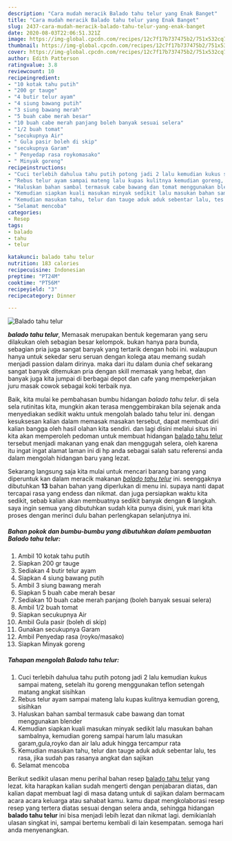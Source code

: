 ```yaml
---
description: "Cara mudah meracik Balado tahu telur yang Enak Banget"
title: "Cara mudah meracik Balado tahu telur yang Enak Banget"
slug: 2437-cara-mudah-meracik-balado-tahu-telur-yang-enak-banget
date: 2020-08-03T22:06:51.321Z
image: https://img-global.cpcdn.com/recipes/12c7f17b737475b2/751x532cq70/balado-tahu-telur-foto-resep-utama.jpg
thumbnail: https://img-global.cpcdn.com/recipes/12c7f17b737475b2/751x532cq70/balado-tahu-telur-foto-resep-utama.jpg
cover: https://img-global.cpcdn.com/recipes/12c7f17b737475b2/751x532cq70/balado-tahu-telur-foto-resep-utama.jpg
author: Edith Patterson
ratingvalue: 3.8
reviewcount: 10
recipeingredient:
- "10 kotak tahu putih"
- "200 gr tauge"
- "4 butir telur ayam"
- "4 siung bawang putih"
- "3 siung bawang merah"
- "5 buah cabe merah besar"
- "10 buah cabe merah panjang boleh banyak sesuai selera"
- "1/2 buah tomat"
- "secukupnya Air"
- " Gula pasir boleh di skip"
- "secukupnya Garam"
- " Penyedap rasa roykomasako"
- " Minyak goreng"
recipeinstructions:
- "Cuci terlebih dahulua tahu putih potong jadi 2 lalu kemudian kukus sampai mateng, setelah itu goreng menggunakan teflon setengah matang angkat sisihkan"
- "Rebus telur ayam sampai mateng lalu kupas kulitnya kemudian goreng, sisihkan"
- "Haluskan bahan sambal termasuk cabe bawang dan tomat menggunakan blender"
- "Kemudian siapkan kuali masukan minyak sedikit lalu masukan bahan sambalnya, kemudian goreng sampai harum lalu masukan garam,gula,royko dan air lalu aduk hingga tercampur rata"
- "Kemudian masukan tahu, telur dan tauge aduk aduk sebentar lalu, tes rasa, jika sudah pas rasanya angkat dan sajikan"
- "Selamat mencoba"
categories:
- Resep
tags:
- balado
- tahu
- telur

katakunci: balado tahu telur 
nutrition: 183 calories
recipecuisine: Indonesian
preptime: "PT24M"
cooktime: "PT56M"
recipeyield: "3"
recipecategory: Dinner

---
```



![Balado tahu telur](https://img-global.cpcdn.com/recipes/12c7f17b737475b2/751x532cq70/balado-tahu-telur-foto-resep-utama.jpg)

<b><i>balado tahu telur</i></b>, Memasak merupakan bentuk kegemaran yang seru dilakukan oleh sebagian besar kelompok. bukan hanya para bunda, sebagian pria juga sangat banyak yang tertarik dengan hobi ini. walaupun hanya untuk sekedar seru seruan dengan kolega atau memang sudah menjadi passion dalam dirinya. maka dari itu dalam dunia chef sekarang sangat banyak ditemukan pria dengan skill memasak yang hebat, dan banyak juga kita jumpai di berbagai depot dan cafe yang mempekerjakan juru masak cowok sebagai koki terbaik nya.



Baik, kita mulai ke pembahasan bumbu hidangan <i>balado tahu telur</i>. di sela sela rutinitas kita, mungkin akan terasa menggembirakan bila sejenak anda menyediakan sedikit waktu untuk mengolah balado tahu telur ini. dengan kesuksesan kalian dalam memasak masakan tersebut, dapat membuat diri kalian bangga oleh hasil olahan kita sendiri. dan lagi disini melalui situs ini kita akan memperoleh pedoman untuk membuat hidangan <u>balado tahu telur</u> tersebut menjadi makanan yang enak dan menggugah selera, oleh karena itu ingat ingat alamat laman ini di hp anda sebagai salah satu referensi anda dalam mengolah hidangan baru yang lezat.


Sekarang langsung saja kita mulai untuk mencari barang barang yang diperuntuk kan dalam meracik makanan <u><i>balado tahu telur</i></u> ini. seenggaknya dibutuhkan <b>13</b> bahan bahan yang diperlukan di menu ini. supaya nanti dapat tercapai rasa yang endess dan nikmat. dan juga persiapkan waktu kita sedikit, sebab kalian akan membuatnya sedikit banyak dengan <b>6</b> langkah. saya ingin semua yang dibutuhkan sudah kita punya disini, yuk mari kita proses dengan merinci dulu bahan perlengkapan selanjutnya ini.

<!--inarticleads1-->

##### Bahan pokok dan bumbu-bumbu yang dibutuhkan dalam pembuatan Balado tahu telur:

1. Ambil 10 kotak tahu putih
1. Siapkan 200 gr tauge
1. Sediakan 4 butir telur ayam
1. Siapkan 4 siung bawang putih
1. Ambil 3 siung bawang merah
1. Siapkan 5 buah cabe merah besar
1. Sediakan 10 buah cabe merah panjang (boleh banyak sesuai selera)
1. Ambil 1/2 buah tomat
1. Siapkan secukupnya Air
1. Ambil  Gula pasir (boleh di skip)
1. Gunakan secukupnya Garam
1. Ambil  Penyedap rasa (royko/masako)
1. Siapkan  Minyak goreng




<!--inarticleads2-->

##### Tahapan mengolah Balado tahu telur:

1. Cuci terlebih dahulua tahu putih potong jadi 2 lalu kemudian kukus sampai mateng, setelah itu goreng menggunakan teflon setengah matang angkat sisihkan
1. Rebus telur ayam sampai mateng lalu kupas kulitnya kemudian goreng, sisihkan
1. Haluskan bahan sambal termasuk cabe bawang dan tomat menggunakan blender
1. Kemudian siapkan kuali masukan minyak sedikit lalu masukan bahan sambalnya, kemudian goreng sampai harum lalu masukan garam,gula,royko dan air lalu aduk hingga tercampur rata
1. Kemudian masukan tahu, telur dan tauge aduk aduk sebentar lalu, tes rasa, jika sudah pas rasanya angkat dan sajikan
1. Selamat mencoba




Berikut sedikit ulasan menu perihal bahan resep <u>balado tahu telur</u> yang lezat. kita harapkan kalian sudah mengerti dengan penjabaran diatas, dan kalian dapat membuat lagi di masa datang untuk di sajikan dalam bermacam acara acara keluarga atau sahabat kamu. kamu dapat mengkolaborasi resep resep yang tertera diatas sesuai dengan selera anda, sehingga hidangan <b>balado tahu telur</b> ini bisa menjadi lebih lezat dan nikmat lagi. demikianlah ulasan singkat ini, sampai bertemu kembali di lain kesempatan. semoga hari anda menyenangkan.
